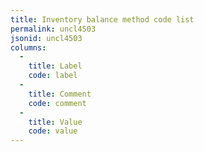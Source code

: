 ```yaml
---
title: Inventory balance method code list
permalink: uncl4503
jsonid: uncl4503
columns:
  - 
    title: Label
    code: label
  - 
    title: Comment
    code: comment
  - 
    title: Value
    code: value
---
```

